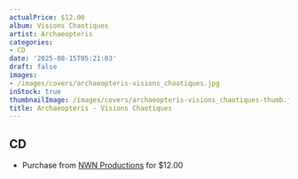 ```yaml
---
actualPrice: $12.00
album: Visions Chaotiques
artist: Archaeopteris
categories:
- CD
date: '2025-08-15T05:21:03'
draft: false
images:
- /images/covers/archaeopteris-visions_chaotiques.jpg
inStock: true
thumbnailImage: /images/covers/archaeopteris-visions_chaotiques-thumb.jpg
title: Archaeopteris - Visions Chaotiques
---
```


## CD
* Purchase from [NWN Productions](http://shop.nwnprod.com/index.php?route=product/product&path=93&product_id=50131&sort=pd.name&order=ASC) for $12.00
